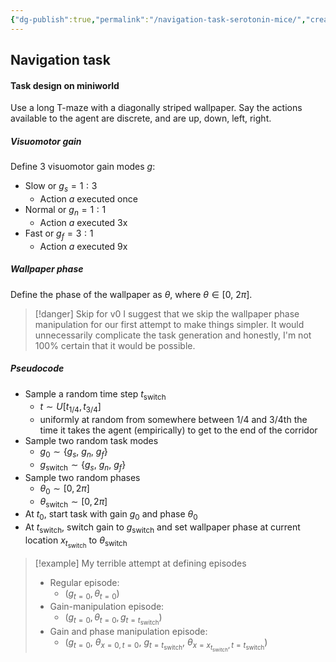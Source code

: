 ```yaml
---
{"dg-publish":true,"permalink":"/navigation-task-serotonin-mice/","created":"","updated":""}
---
```



## Navigation task

#### Task design on miniworld

Use a long T-maze with a diagonally striped wallpaper. Say the actions available to the agent are discrete, and are up, down, left, right.

##### Visuomotor gain

Define 3 visuomotor gain modes $g$:

- Slow or $g_s=1:3$
	- Action $a$ executed once
- Normal or $g_n=1:1$
	- Action $a$ executed 3x
- Fast or $g_f=3:1$
	- Action $a$ executed 9x

##### Wallpaper phase

Define the phase of the wallpaper as $\theta$, where $\theta\in[0,\ 2\pi]$.


> [!danger] Skip for v0
> I suggest that we skip the wallpaper phase manipulation for our first attempt to make things simpler. It would unnecessarily complicate the task generation and honestly, I'm not 100% certain that it would be possible.


##### Pseudocode

- Sample a random time step $t_\text{switch}$
	- $t\sim U[t_{1/4}, t_{3/4}]$
	- uniformly at random from somewhere between 1/4 and 3/4th the time it takes the agent (empirically) to get to the end of the corridor
- Sample two random task modes
	- $g_0\sim\{g_s,\ g_n,\ g_f\}$
	- $g_\text{switch}\sim\{g_s,\ g_n,\ g_f\}$
- Sample two random phases
	- $\theta_0\sim[0,2\pi]$
	- $\theta_\text{switch}\sim[0,2\pi]$
- At $t_0$, start task with gain $g_0$ and phase $\theta_0$ 
- At $t_\text{switch}$, switch gain to $g_\text{switch}$ and set wallpaper phase at current location $x_{t_\text{switch}}$ to $\theta_\text{switch}$

> [!example] My terrible attempt at defining episodes
> - Regular episode:
> 	- $\left(g_{t=0},\theta_{t=0}\right)$
> - Gain-manipulation episode:
> 	- $\left(g_{t=0},\theta_{t=0},g_{t=t_\text{switch}}\right)$
> - Gain and phase manipulation episode:
> 	- $\left(g_{t=0},\ \theta_{x=0,t=0},\ g_{t=t_\text{switch}},\ \theta_{x=x_{t_\text{switch}},t=t_\text{switch}}\right)$
